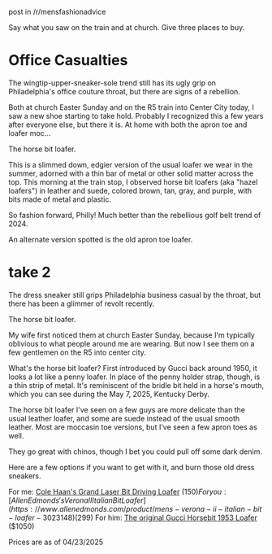 post in /r/mensfashionadvice

Say what you saw on the train and at church.
Give three places to buy.


Office Casualties
=================

The wingtip-upper-sneaker-sole trend still has its ugly grip on Philadelphia's office couture throat, but there are signs of a rebellion.

Both at church Easter Sunday and on the R5 train into Center City today, I saw a new shoe starting to take hold.  Probably I recognized this a few years after everyone else, but there it is.  At home with both the apron toe and loafer moc...

The horse bit loafer.

This is a slimmed down, edgier version of the usual loafer we wear in the summer, adorned with a thin bar of metal or other solid matter across the top.  This morning at the train stop, I observed horse bit loafers (aka "hazel loafers") in leather and suede, colored brown, tan, gray, and purple, with bits made of metal and plastic.

So fashion forward, Philly!  Much better than the rebellious golf belt trend of 2024.

An alternate version spotted is the old apron toe loafer.


take 2
======

The dress sneaker still grips Philadelphia business casual by the throat, but there has been a glimmer of revolt recently.

The horse bit loafer.

My wife first noticed them at church Easter Sunday, because I'm typically oblivious to what people around me are wearing.  But now I see them on a few gentlemen on the R5 into center city.

What's the horse bit loafer?  First introduced by Gucci back around 1950, it looks a lot like a penny loafer.  In place of the penny holder strap, though, is a thin strip of metal.  It's reminiscent of the bridle bit held in a horse's mouth, which you can see during the May 7, 2025, Kentucky Derby.

The horse bit loafer I've seen on a few guys are more delicate than the usual leather loafer, and some are suede instead of the usual smooth leather.  Most are moccasin toe versions, but I've seen a few apron toes as well.  

They go great with chinos, though I bet you could pull off some dark denim.

Here are a few options if you want to get with it, and burn those old dress sneakers.

For me:  [Cole Haan's Grand Laser Bit Driving Loafer](https://www.colehaan.com/mens-grand-laser-bit-driving-loafers/C39885.html) ($150)
For you: [Allen Edmonds's Verona II Italian Bit Loafer](https://www.allenedmonds.com/product/mens-verona-ii-italian-bit-loafer-3023148) ($299)
For him: [The original Gucci Horsebit 1953 Loafer](https://www.gucci.com/us/en/pr/men/shoes-for-men/loafers-moccasins-for-men/mens-horsebit-1953-loafer-p-307929BLM001000) ($1050)

Prices are as of 04/23/2025
